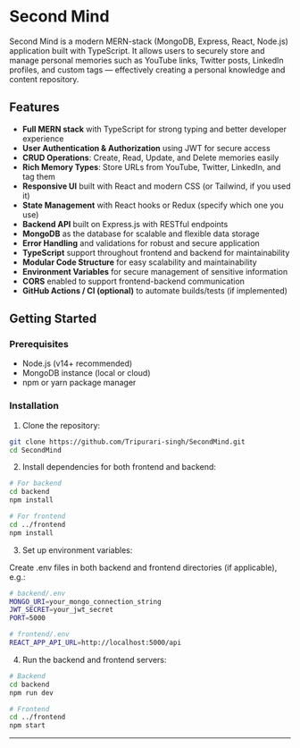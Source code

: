 # Second Mind

Second Mind is a modern MERN-stack (MongoDB, Express, React, Node.js) application built with TypeScript. It allows users to securely store and manage personal memories such as YouTube links, Twitter posts, LinkedIn profiles, and custom tags — effectively creating a personal knowledge and content repository.

## Features

- **Full MERN stack** with TypeScript for strong typing and better developer experience
- **User Authentication & Authorization** using JWT for secure access
- **CRUD Operations**: Create, Read, Update, and Delete memories easily
- **Rich Memory Types**: Store URLs from YouTube, Twitter, LinkedIn, and tag them
- **Responsive UI** built with React and modern CSS (or Tailwind, if you used it)
- **State Management** with React hooks or Redux (specify which one you use)
- **Backend API** built on Express.js with RESTful endpoints
- **MongoDB** as the database for scalable and flexible data storage
- **Error Handling** and validations for robust and secure application
- **TypeScript** support throughout frontend and backend for maintainability
- **Modular Code Structure** for easy scalability and maintainability
- **Environment Variables** for secure management of sensitive information
- **CORS** enabled to support frontend-backend communication
- **GitHub Actions / CI (optional)** to automate builds/tests (if implemented)

## Getting Started

### Prerequisites

- Node.js (v14+ recommended)
- MongoDB instance (local or cloud)
- npm or yarn package manager

### Installation

1. Clone the repository:

```bash
git clone https://github.com/Tripurari-singh/SecondMind.git
cd SecondMind
```
2. Install dependencies for both frontend and backend:

```bash
# For backend
cd backend
npm install

# For frontend
cd ../frontend
npm install
```

3. Set up environment variables:

Create .env files in both backend and frontend directories (if applicable), e.g.:

```bash
# backend/.env
MONGO_URI=your_mongo_connection_string
JWT_SECRET=your_jwt_secret
PORT=5000
```

```bash
# frontend/.env
REACT_APP_API_URL=http://localhost:5000/api

```

4. Run the backend and frontend servers:

```bash
# Backend
cd backend
npm run dev

# Frontend
cd ../frontend
npm start

```

---





